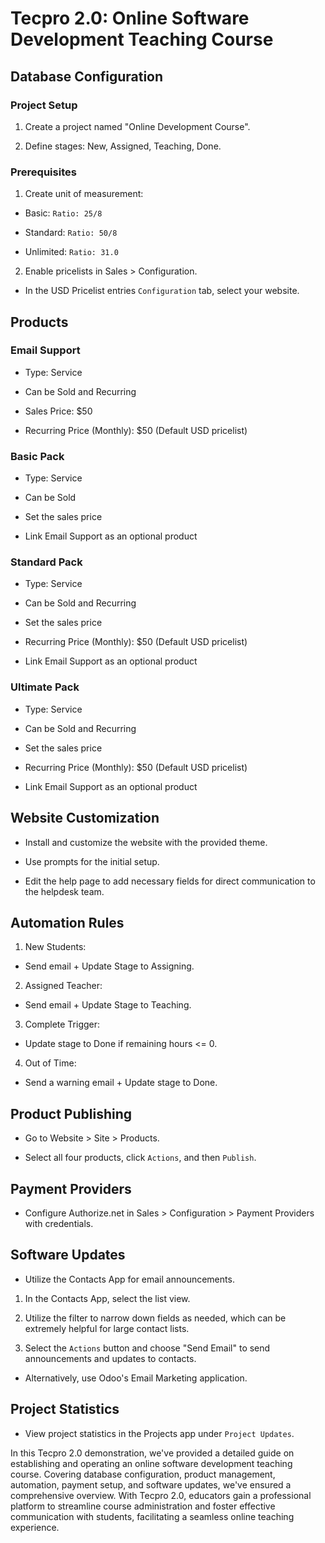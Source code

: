 # Tecpro 2.0: Online Software Development Teaching Course

## Database Configuration

### Project Setup

1. Create a project named "Online Development Course".

2. Define stages: New, Assigned, Teaching, Done.

### Prerequisites

1. Create unit of measurement:

- Basic: `Ratio: 25/8`

- Standard: `Ratio: 50/8`

- Unlimited: `Ratio: 31.0`

2. Enable pricelists in Sales > Configuration.

- In the USD Pricelist entries `Configuration` tab, select your website.

## Products

### Email Support

- Type: Service

- Can be Sold and Recurring

- Sales Price: $50

- Recurring Price (Monthly): $50 (Default USD pricelist)

### Basic Pack

- Type: Service

- Can be Sold

- Set the sales price

- Link Email Support as an optional product

### Standard Pack

- Type: Service

- Can be Sold and Recurring

- Set the sales price

- Recurring Price (Monthly): $50 (Default USD pricelist)

- Link Email Support as an optional product

### Ultimate Pack

- Type: Service

- Can be Sold and Recurring

- Set the sales price

- Recurring Price (Monthly): $50 (Default USD pricelist)

- Link Email Support as an optional product

## Website Customization

- Install and customize the website with the provided theme.

- Use prompts for the initial setup.

- Edit the help page to add necessary fields for direct communication to the helpdesk team.

## Automation Rules

1. New Students:

- Send email + Update Stage to Assigning.

2. Assigned Teacher:

- Send email + Update Stage to Teaching.

3. Complete Trigger:

- Update stage to Done if remaining hours <= 0.

4. Out of Time:

- Send a warning email + Update stage to Done.

## Product Publishing

- Go to Website > Site > Products.

- Select all four products, click `Actions`, and then `Publish`.

## Payment Providers

- Configure Authorize.net in Sales > Configuration > Payment Providers with credentials.

## Software Updates

- Utilize the Contacts App for email announcements.

1. In the Contacts App, select the list view.

2. Utilize the filter to narrow down fields as needed, which can be extremely helpful for large contact lists.

3. Select the `Actions` button and choose "Send Email" to send announcements and updates to contacts.

- Alternatively, use Odoo's Email Marketing application.

## Project Statistics

- View project statistics in the Projects app under `Project Updates`.

In this Tecpro 2.0 demonstration, we've provided a detailed guide on establishing and operating an online software development teaching course. Covering database configuration, product management, automation, payment setup, and software updates, we've ensured a comprehensive overview. With Tecpro 2.0, educators gain a professional platform to streamline course administration and foster effective communication with students, facilitating a seamless online teaching experience.

